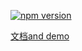 [![npm version](https://badge.fury.io/js/react-gm.svg)](https://badge.fury.io/js/react-gm)

[文档and demo](https://github.com/gmfe/react-gm)
